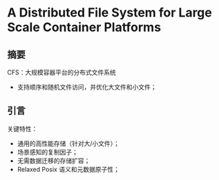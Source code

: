 # A Distributed File System for Large Scale Container Platforms

## 摘要

CFS：大规模容器平台的分布式文件系统

- 支持顺序和随机文件访问，并优化大文件和小文件；



## 引言



关键特性：

- 通用的高性能存储（针对大/小文件）；
- 场景感知的复制因子；
- 无需数据迁移的存储扩容；
- Relaxed Posix 语义和元数据原子性；